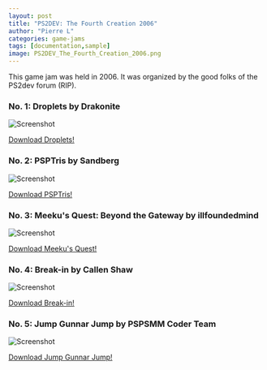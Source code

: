 ```yaml
---
layout: post
title: "PS2DEV: The Fourth Creation 2006"
author: "Pierre L"
categories: game-jams
tags: [documentation,sample]
image: PS2DEV_The_Fourth_Creation_2006.png
---
```


This game jam was held in 2006. It was organized by the good folks of the PS2dev forum (RIP).

### No. 1: Droplets by Drakonite

![Screenshot](https://ia801807.us.archive.org/31/items/droplets.7z/DROP00877_00000.jpg)

<a href="https://archive.org/download/droplets.7z/droplets%20v1.5.7z">Download Droplets!</a>

### No. 2: PSPTris by Sandberg

![Screenshot](https://ia601801.us.archive.org/17/items/psptris-tfc-version.-7z/PSPT01942_00000.jpg)

<a href="https://archive.org/download/psptris-tfc-version.-7z/PSPTris_tfc_version.7z">Download PSPTris!</a>

### No. 3: Meeku's Quest: Beyond the Gateway by illfoundedmind

![Screenshot](https://ia801805.us.archive.org/8/items/mqbt-g.-7z/pic_0002.png)

<a href="https://archive.org/download/mqbt-g.-7z/MQBtG.7z">Download Meeku's Quest!</a>

### No. 4: Break-in by Callen Shaw

![Screenshot](https://ia801702.us.archive.org/4/items/breakin.7z/BREA00732_00000.jpg)

<a href="https://archive.org/download/breakin.7z/breakin.7z">Download Break-in!</a>

### No. 5: Jump Gunnar Jump by PSPSMM Coder Team

![Screenshot](https://ia803407.us.archive.org/20/items/jumpgunnarjump1_2.7z/EBOO00649_00000.jpg)

<a href="https://archive.org/download/jumpgunnarjump1_2.7z/jumpgunnarjump1_2.7z">Download Jump Gunnar Jump!</a>
